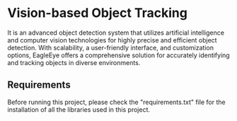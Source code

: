 # Vision-based Object Tracking
It is an advanced object detection system that utilizes artificial intelligence and computer vision technologies for highly precise and efficient object detection. With scalability, a user-friendly interface, and customization options, EagleEye offers a comprehensive solution for accurately identifying and tracking objects in diverse environments.
## Requirements
Before running this project, please check the "requirements.txt" file for the installation of all the libraries used in this project.
